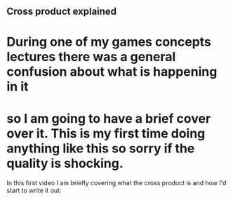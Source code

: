 ## Cross product explained

# During one of my games concepts lectures there was a general confusion about what is happening in it
# so I am going to have a brief cover over it. This is my first time doing anything like this so sorry if the quality is shocking.

In this first video I am briefly covering what the cross product is and how I'd start to write it out:
